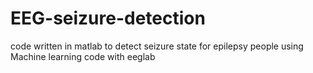 # EEG-seizure-detection
code written in matlab to detect seizure state for epilepsy people using Machine learning  code  with eeglab 
